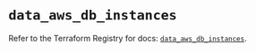 # `data_aws_db_instances`

Refer to the Terraform Registry for docs: [`data_aws_db_instances`](https://registry.terraform.io/providers/hashicorp/aws/4.67.0/docs/data-sources/db_instances).
